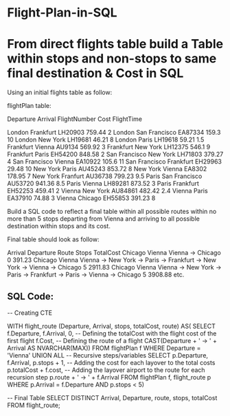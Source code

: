 # Flight-Plan-in-SQL
# From direct flights table build a Table within stops and non-stops to same final destination & Cost in SQL


Using an initial flights table as follow:

flightPlan table:

Departure	Arrival	      	FlightNumber	Cost	FlightTime

London	      	Frankfurt	LH20903	      	759.44	2
London	      	San Francisco	EA87334	      	159.3	10
London	      	New York	LH19681	      	46.21	8
London	      	Paris	        LH19618	      	59.21	1.5
Frankfurt	Vienna	      	AU9134	      	569.92	3
Frankfurt	New York	LH12375	     	546.1	9
Frankfurt	Paris	        EH54200	      	848.58	2
San Francisco	New York	LH71803	      	379.27	4
San Francisco	Vienna	      	EA10922	      	105.6	11
San Francisco	Frankfurt	EH29963	      	29.48	10
New York	Paris	        AU45243	      	853.72	8
New York	Vienna	      	EA8302	      	178.95	7
New York	Franfurt	AU36738	      	799.23	9.5
Paris	        San Francisco	AU53720	      	941.36	8.5
Paris	        Vienna	      	LH89281	      	873.52	3
Paris	        Frankfurt	EH52253	      	459.41	2
Vienna	      	New York	AU84861	      	482.42	2.4
Vienna	      	Paris	        EA37910	      	74.88	3
Vienna	      	Chicago	      	EH55853	      	391.23	8

Build a SQL code to reflect a final table within all possible routes within no more than 5 stops departing from Vienna and arriving to all possible destination within stops and its cost.

Final table should look as follow:

Arrival		Departure	Route	                                                                      	Stops	TotalCost
Chicago		Vienna	  	Vienna -> Chicago								0	391.23
Chicago		Vienna	  	Vienna -> New York -> Paris -> Frankfurt -> New York -> Vienna -> Chicago	5	2911.83
Chicago		Vienna	  	Vienna -> New York -> Paris -> Frankfurt -> Paris -> Vienna -> Chicago		5	3908.88
etc.

## SQL Code:

-- Creating CTE

WITH flight_route (Departure, Arrival, stops, totalCost, route) AS(
	SELECT 
	  	f.Departure, f.Arrival, 
	  	0,
-- Defining the totalCost with the flight cost of the first flight
	  	f.Cost,
		-- Defining the route of a flight
	  	CAST(Departure + ' -> ' + Arrival AS NVARCHAR(MAX))
	FROM flightPlan f
	WHERE Departure = 'Vienna'
	UNION ALL
-- Recursive steps/variables
	SELECT 
	  	p.Departure, f.Arrival, 
	  	p.stops + 1,
-- Adding the cost for each layover to the total costs
	  	p.totalCost + f.cost,
		-- Adding the layover airport to the route for each recursion step
	  	p.route + ' -> ' + f.Arrival
	FROM flightPlan f, flight_route p
	WHERE p.Arrival = f.Departure AND 
	      p.stops < 5)

-- Final Table
SELECT 
    DISTINCT Arrival, 
    Departure, 
    route, 
    stops,
    totalCost
FROM flight_route;

